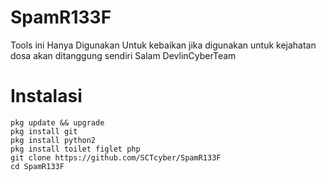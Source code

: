 # SpamR133F
Tools ini Hanya Digunakan Untuk kebaikan jika digunakan untuk kejahatan dosa akan ditanggung sendiri Salam DevlinCyberTeam

# Instalasi
```
pkg update && upgrade
pkg install git
pkg install python2
pkg install toilet figlet php
git clone https://github.com/SCTcyber/SpamR133F
cd SpamR133F
```
